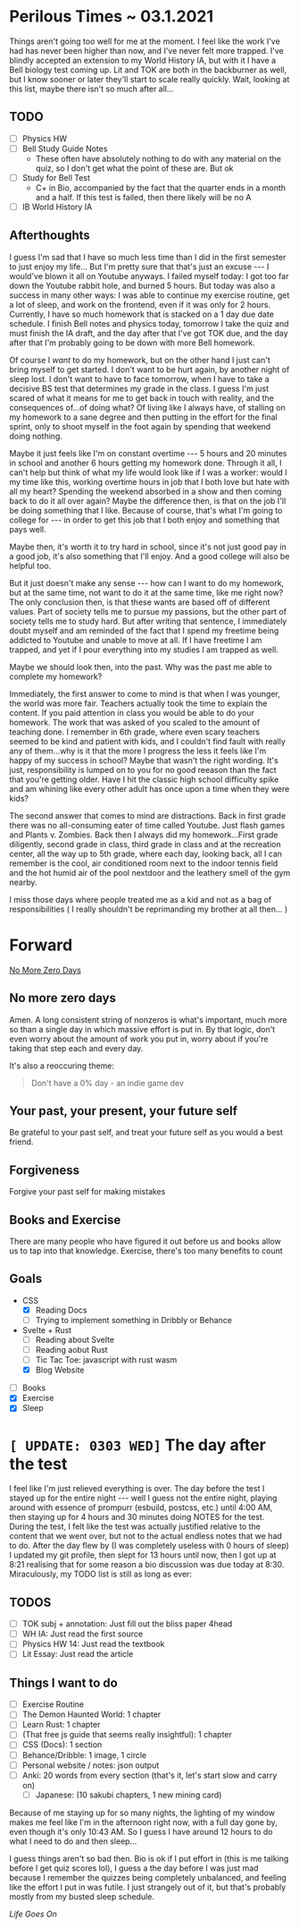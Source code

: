# Perilous Times ~ 03.1.2021

Things aren't going too well for me at the moment. I feel like the work I've had has never been higher than now, and I've never felt more trapped. I've blindly accepted an extension to my World History IA, but with it I have a Bell biology test coming up. Lit and TOK are both in the backburner as well, but I know sooner or later they'll start to scale really quickly. Wait, looking at this list, maybe there isn't so much after all...

## TODO

- [ ] Physics HW
- [ ] Bell Study Guide Notes
  - These often have absolutely nothing to do with any material on the quiz, so I don't get what the point of these are. But ok
- [ ] Study for Bell Test
  - C+ in Bio, accompanied by the fact that the quarter ends in a month and a half. If this test is failed, then there likely will be no A
- [ ] IB World History IA

## Afterthoughts

I guess I'm sad that I have so much less time than I did in the first semester to just enjoy my life... But I'm pretty sure that that's just an excuse --- I would've blown it all on Youtube anyways. I failed myself today: I got too far down the Youtube rabbit hole, and burned 5 hours. But today was also a success in many other ways: I was able to continue my exercise routine, get a lot of sleep, and work on the frontend, even if it was only for 2 hours. Currently, I have so much homework that is stacked on a 1 day due date schedule. I finish Bell notes and physics today, tomorrow I take the quiz and must finish the IA draft, and the day after that I've got TOK due, and the day after that I'm probably going to be down with more Bell homework.

Of course I _want_ to do my homework, but on the other hand I just can't bring myself to get started. I don't want to be hurt again, by another night of sleep lost. I don't want to have to face tomorrow, when I have to take a decisive BS test that determines my grade in the class. I guess I'm just scared of what it means for me to get back in touch with reality, and the consequences of...of doing what? Of living like I always have, of stalling on my homework to a sane degree and then putting in the effort for the final sprint, only to shoot myself in the foot again by spending that weekend doing nothing.

Maybe it just feels like I'm on constant overtime --- 5 hours and 20 minutes in school and another 6 hours getting my homework done. Through it all, I can't help but think of what my life would look like if I was a worker: would I my time like this, working overtime hours in job that I both love but hate with all my heart? Spending the weekend absorbed in a show and then coming back to do it all over again? Maybe the difference then, is that on the job I'll be doing something that I like. Because of course, that's what I'm going to college for --- in order to get this job that I both enjoy and something that pays well.

Maybe then, it's worth it to try hard in school, since it's not just good pay in a good job, it's also something that I'll enjoy. And a good college will also be helpful too.

But it just doesn't make any sense --- how can I want to do my homework, but at the same time, not want to do it at the same time, like me right now? The only conclusion then, is that these wants are based off of different values. Part of society tells me to pursue my passions, but the other part of society tells me to study hard. But after writing that sentence, I immediately doubt myself and am reminded of the fact that I spend my freetime being addicted to Youtube and unable to move at all. If I have freetime I am trapped, and yet if I pour everything into my studies I am trapped as well.

Maybe we should look then, into the past. Why was the past me able to complete my homework?

Immediately, the first answer to come to mind is that when I was younger, the world was more fair. Teachers actually took the time to explain the content. If you paid attention in class you would be able to do your homework. The work that was asked of you scaled to the amount of teaching done. I remember in 6th grade, where even scary teachers seemed to be kind and patient with kids, and I couldn't find fault with really any of them...why is it that the more I progress the less it feels like I'm happy of my success in school? Maybe that wasn't the right wording. It's just, responsibility is lumped on to you for no good reeason than the fact that you're getting older. Have I hit the classic high school difficulty spike and am whining like every other adult has once upon a time when they were kids?

The second answer that comes to mind are distractions. Back in first grade there was no all-consuming eater of time called Youtube. Just flash games and Plants v. Zombies. Back then I always did my homework...First grade diligently, second grade in class, third grade in class and at the recreation center, all the way up to 5th grade, where each day, looking back, all I can remember is the cool, air conditioned room next to the indoor tennis field and the hot humid air of the pool nextdoor and the leathery smell of the gym nearby.

I miss those days where people treated me as a kid and not as a bag of responsibilities ( I really shouldn't be reprimanding my brother at all then... )

# Forward

[No More Zero Days](https://www.reddit.com/r/getdisciplined/comments/1q96b5/i_just_dont_care_about_myself/cdah4af/)

## No more zero days

Amen. A long consistent string of nonzeros is what's important, much more so than a single day in which massive effort is put in. By that logic, don't even worry about the amount of work you put in, worry about if you're taking that step each and every day.

It's also a reoccuring theme:

> Don't have a 0% day - an indie game dev

## Your past, your present, your future self

Be grateful to your past self, and treat your future self as you would a best friend.

## Forgiveness

Forgive your past self for making mistakes

## Books and Exercise

There are many people who have figured it out before us and books allow us to tap into that knowledge. Exercise, there's too many benefits to count

## Goals

- CSS
  - [x] Reading Docs
  - [ ] Trying to implement something in Dribbly or Behance
- Svelte + Rust
  - [ ] Reading about Svelte
  - [ ] Reading aobut Rust
  - [ ] Tic Tac Toe: javascript with rust wasm
  - [x] Blog Website
- [ ] Books
- [x] Exercise
- [x] Sleep

#  `[ UPDATE: 0303 WED]` The day after the test
I feel like I'm just relieved everything is over. The day before the test I stayed up for the entire night --- well I guess not the entire night, playing around with essence of prompurr (esbuild, postcss, etc.) until 4:00 AM, then staying up for 4 hours and 30 minutes doing NOTES for the test. During the test, I felt like the test was actually justified relative to the content that we went over, but not to the actual endless notes that we had to do. After the day flew by (I was completely useless with 0 hours of sleep) I updated my git profile, then slept for 13 hours until now, then I got up at 8:21 realising that for some reason a bio discussion was due today at 8:30. Miraculously, my TODO list is still as long as ever:

## TODOS

- [ ] TOK subj + annotation: Just fill out the bliss paper 4head
- [ ] WH IA: Just read the first source
- [ ] Physics HW 14: Just read the textbook
- [ ] Lit Essay: Just read the article

## Things I want to do

- [ ] Exercise Routine
- [ ] The Demon Haunted World: 1 chapter
- [ ] Learn Rust: 1 chapter
- [ ] (That free js guide that seems really insightful): 1 chapter
- [ ] CSS (Docs): 1 section
- [ ] Behance/Dribble: 1 image, 1 circle
- [ ] Personal website / notes: json output
- [ ] Anki: 20 words from every section (that's it, let's start slow and carry on)
  - [ ] Japanese: (10 sakubi chapters, 1 new mining card)
  
Because of me staying up for so many nights, the lighting of my window makes me feel like I'm in the afternoon right now, with a full day gone by, even though it's only 10:43 AM. So I guess I have around 12 hours to do what I need to do and then sleep...

I guess things aren't so bad then. Bio is ok if I put effort in (this is me talking before I get quiz scores lol), I guess a the day before I was just mad because I remember the quizzes being completely unbalanced, and feeling like the effort I put in was futile. I just strangely out of it, but that's probably mostly from my busted sleep schedule. 

*Life Goes On*